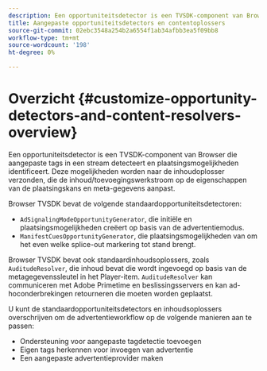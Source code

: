 ```yaml
---
description: Een opportuniteitsdetector is een TVSDK-component van Browser die aangepaste tags in een stream detecteert en plaatsingsmogelijkheden identificeert. Deze mogelijkheden worden naar de inhoudoplosser verzonden, die de inhoud/toevoegingswerkstroom op de eigenschappen van de plaatsingskans en meta-gegevens aanpast.
title: Aangepaste opportuniteitsdetectors en contentoplossers
source-git-commit: 02ebc3548a254b2a6554f1ab34afbb3ea5f09bb8
workflow-type: tm+mt
source-wordcount: '198'
ht-degree: 0%

---
```


# Overzicht {#customize-opportunity-detectors-and-content-resolvers-overview}

Een opportuniteitsdetector is een TVSDK-component van Browser die aangepaste tags in een stream detecteert en plaatsingsmogelijkheden identificeert. Deze mogelijkheden worden naar de inhoudoplosser verzonden, die de inhoud/toevoegingswerkstroom op de eigenschappen van de plaatsingskans en meta-gegevens aanpast.

Browser TVSDK bevat de volgende standaardopportuniteitsdetectoren:

* `AdSignalingModeOpportunityGenerator`, die initiële en plaatsingsmogelijkheden creëert op basis van de advertentiemodus.
* `ManifestCuesOpportunityGenerator`, die plaatsingsmogelijkheden van om het even welke splice-out markering tot stand brengt.

Browser TVSDK bevat ook standaardinhoudsoplossers, zoals `AuditudeResolver`, die inhoud bevat die wordt ingevoegd op basis van de metagegevenssleutel in het Player-item. `AuditudeResolver` kan communiceren met Adobe Primetime en beslissingsservers en kan ad-hoconderbrekingen retourneren die moeten worden geplaatst.

U kunt de standaardopportuniteitsdetectors en inhoudsoplossers overschrijven om de advertentieworkflow op de volgende manieren aan te passen:

* Ondersteuning voor aangepaste tagdetectie toevoegen
* Eigen tags herkennen voor invoegen van advertentie
* Een aangepaste advertentieprovider maken
